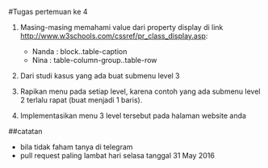 #Tugas pertemuan ke 4

1. Masing-masing memahami value dari property display di link <a href="http://www.w3schools.com/cssref/pr_class_display.asp">http://www.w3schools.com/cssref/pr_class_display.asp</a>:
    * Nanda : block..table-caption
    * Nina : table-column-group..table-row

2. Dari studi kasus yang ada buat submenu level 3
3. Rapikan menu pada setiap level, karena contoh yang ada submenu level 2 terlalu rapat (buat menjadi 1 baris).
4. Implementasikan menu 3 level tersebut pada halaman website anda

##catatan
* bila tidak faham tanya di telegram
* pull request paling lambat hari selasa tanggal 31 May 2016
